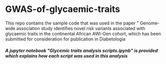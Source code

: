 # GWAS-of-glycaemic-traits
This repo contains the sample code that was used in the paper " Genome-wide association study identifies novel risk variants associated with 
glycaemic traits in the continental African AWI-Gen cohort, which has been submitted for consideration for publication in Diabetologia


##### A jupyter notebook "Glycemic traits analysis scripts.ipynb" is provided which explains how each script was used in this analysis
